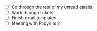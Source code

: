 - [ ] Go through the rest of my unread emails
- [ ] Work through tickets
- [ ] Finish email templates
- [ ] Meeting with Robyn at 2